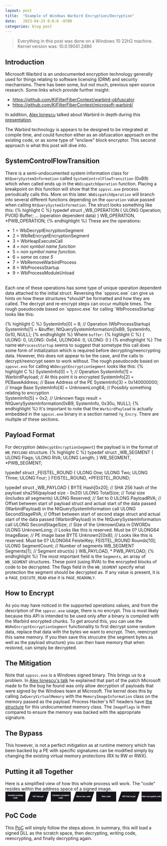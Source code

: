 ```yaml
---
layout: post
title:  "Example of Windows Warbird Encryption/Decryption"
date:   2023-04-23 0:0:0 -0700
categories: blog post
---
```


> Everything in this post was done on a Windows 10 22H2 machine. Kernel version was: 10.0.19041.2486<br>

## Introduction
Microsoft Warbird is an undocumented encryption technology generally used for things relating to software licensing (DRM) and security mechanisms. There has been some, but not much, previous open source research. Some links which provide further insight:
* https://github.com/KiFilterFiberContext/warbird-obfuscator
* https://github.com/KiFilterFiberContext/microsoft-warbird/

In addition, [Alex Ionescu](https://twitter.com/aionescu) talked about Warbird in depth during this [presentation](https://www.youtube.com/watch?v=gu_i6LYuePg).

The Warbird technology is appears to be designed to be integrated at compile time, and could function either as an obfuscation approach on the existing code, or as some type of "enclave" block encryptor. This second approach is what this post will dive into.

## SystemControlFlowTransition

There is a semi-undocumented system information class for `NtQuerySystemInformation` called `SystemControlFlowTransition` (0xB9) which when called ends up in the `WbDispatchOperation` function. Placing a breakpoint on this function will show that the `sppsvc.exe` process periodically calls this. More on this later. `WbDispatchOperation` will branch into several different functions depending on the `operation` value passed when calling `NtQuerySystemInformation`. The struct looks something like this: 
{% highlight C %}
typedef struct _WB_OPERATION
{
	ULONG Operation;
	PVOID Buffer;
    ... (operation dependent data)
} WB_OPERATION, *PWB_OPERATION;
{% endhighlight %}
These are the operations: 
* 1 = WbDecryptEncryptionSegment
* 2 = WbReEncryptEncryptionSegment
* 3 = WbHeapExecuteCall
* 4 = *non symbol name function*
* 5 = *non symbol name function.*
* 6 = *same as case 5*
* 7 = WbRemoveWarbirdProcess
* 8 = WbProcessStartup
* 9 = WbProcessModuleUnload
<br>
Each one of these operations has some type of unique operation dependent data attached to the initial struct. 
Reversing the `sppsvc.exe` can give us hints on how these structures *should* be formatted and how they are called.
The decrypt and re-encrypt steps can occur multiple times. The rough pseudocode based on `sppsvc.exe` for calling `WbProcessStartup` looks like this: <br>

{% highlight C %}
SystemInfo[0] = 8;                      // Operation (WbProcessStartup)
SystemInfo[1] = &buffer;
NtQuerySystemInformation(0xB9, SystemInfo, 0x10, NULL);
{% endhighlight %}
Where `buffer`: 
{% highlight C %}
{
    ULONG: 0,
    ULONG: 0x64,
    ULONG64: 0,
    ULONG: 0
}
{% endhighlight %}
The name `WbProcessStartup` seems to suggest that sometype this call does some form of initialization which is required before decrypting/reencrypting data. However, this does not appear to be the case, and the calls to decrypt/reencrypt seem to work without.
The rough pseudocode based on `sppsvc.exe` for calling `WbDecyptEncryptionSegment` looks like this:
{% highlight C %}
SystemInfo[0] = 1;                      // Operation
SystemInfo[1] = WarbirdPayload;         // At this point it is encrypted
SystemInfo[2] = PEBaseAddress;          // Base Address of the PE
SystemInfo[3] = 0x140000000;            // Image Base
SystemInfo[4] = UnknownLong64;          // Possibly something relating to encryption        
SystemInfo[5] = 0x2;                    // Unknown flags
result = NtQuerySystemInformation(0xB9, SystemInfo, 0x30u, NULL);
{% endhighlight %}
It's important to note that the `WarbirdPayload` is actually embedded in the `sppsvc.exe` binary in a section named `?g_Encry`. There are multiple of these sections. 
## Payload Format
For decryption (`WbDecyptEncryptionSegment`) the payload is in the format of `WB_PAYLOAD` structure.
{% highlight C %}
typedef struct _WB_SEGMENT 
{
	ULONG Flags;
	ULONG RVA;
	ULONG Length;
} WB_SEGMENT, *PWB_SEGMENT;

typedef struct _FEISTEL_ROUND
{
	ULONG One;
	ULONG Two;
	ULONG Three;
	ULONG Four;
} FEISTEL_ROUND, *PFEISTEL_ROUND;

typedef struct _WB_PAYLOAD {
	BYTE Hash[0x20];        // SHA 256 hash of the payload sha256(payload size - 0x20)
	ULONG TotalSize;		// Total size (includes all segments)
	ULONG Reserved;			// Set to 0
	ULONG PayloadRVA;		// Offset between start of payload struct and actual start of the data passed (WarbirdPayload) in the NtQuerySystemInformation call
	ULONG SecondStageRVA;	// Offset between start of second stage struct and actual start of the data passed (WarbirdPayload) in the NtQuerySystemInformation call
	ULONG SecondStageSize;	// Size of the UnknownData in DWORDs
	ULONG UnknownLong;		// Looks like this is reserved. Must be 0?
	ULONG64 ImageBase;		// PE image base
	BYTE Unknown2[0x8];		// Looks like this is reserved. Must be 0?
	ULONG64 FeistelKey;
	FEISTEL_ROUND Rounds[10];
	ULONG SegmentCount;		// Number of segments
	WB_SEGMENT Segments[1]; // Segment struct(s)
} WB_PAYLOAD, * PWB_PAYLOAD;
{% endhighlight %}
The most important field is the `Segments`, an array of `WB_SEGMENT` structures. These point (using RVA) to the encrypted blocks of code to be decrypted. The flags field in the `WB_SEGMENT` specify what protection the segment should be decrypted as. If any value is present, it is a `PAGE_EXECUTE_READ` else it is `PAGE_READONLY`.
## How to Encrypt
As you may have noticed in the supported operations values, and from the description of the `sppsvc.exe` usage, there is no encrypt. This is most likely because this API is intended to be used only after a binary is compiled with the Warbird encrypted chunks. To get around this, you can use the `WbReEncryptEncryptionSegment` functionality to first decrypt some random data, replace that data with the bytes we want to encrypt. Then, reencrypt this same memory. If you then save this strucutre (the segment bytes as well as the payload structure) you can then have memory that when restored, can simply be decrypted.
## The Mitigation
Note that `sppsvc.exe` is a Windows signed binary. This brings us to a problem. In [Alex Ionescu's talk](https://twitter.com/aionescu) he explained that part of the patch Microsoft made to fix the bug he found was only allow decryption of payloads that were signed by the Windows team at Microsoft. The kernel does this by calling `ZwQueryVirtualMemory` with the `MemoryImageInformation` class on the memory passed as the payload. Process Hacker's NT headers have [the structure](https://github.com/processhacker/phnt/blob/7c1adb8a7391939dfd684f27a37e31f18d303944/ntmmapi.h#L244) for this undocumented memory class. The `ImageFlags` is then compared to ensure the memory was backed with the appropriate signature.
## The Bypass
This however, is not a perfect mitigation as at runtime memory which has been backed by a PE with specific signatures can be modified simply by changing the existing virtual memory protections (RX to RW or RWX).
## Putting it all Together
Here is a simplified view of how this whole process will work. The "code" resides within the address space of a signed image.
![WB Diagram](/assets/img/P9-Image1.png)
## PoC Code
This [PoC](https://github.com/DownWithUp/WarbirdExamples) will simply follow the steps above. In summary, this will load a signed DLL as the scratch space, then decrypting, writing code, reencrypting, and finally decrypting again.  

